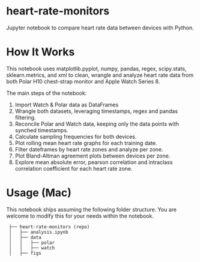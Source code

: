 # heart-rate-monitors
Jupyter notebook to compare heart rate data between devices with Python.

# How It Works
This notebook uses matplotlib.pyplot, numpy, pandas, regex, scipy.stats, sklearn.metrics, and xml to clean, wrangle and analyze heart rate data from both Polar H10 chest-strap monitor and Apple Watch Series 8.  

The main steps of the notebook: 
1. Import Watch & Polar data as DataFrames
2. Wrangle both datasets, leveraging timestamps, regex and pandas filtering.
3. Reconcile Polar and Watch data, keeping only the data points with synched timestamps.
4. Calculate sampling frequencies for both devices.
5. Plot rolling mean heart rate graphs for each training date.
6. Filter dateframes by heart rate zones and analyze per zone.
7. Plot Bland-Altman agreement plots between devices per zone.   
8. Explore mean absolute error, pearson correlation and intraclass correlation coefficient for each heart rate zone.

# Usage (Mac) 
This notebook ships assuming the following folder structure. You are welcome to modify this for your needs within the notebook.

     ├── heart-rate-monitors (repo)
     │   ├── analysis.ipynb
     │   ├── data
     │   │   ├── polar
     │   │   ├── watch
     │   ├── figs        
